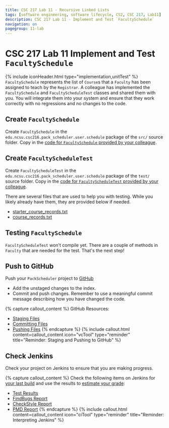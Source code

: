 ```yaml
---
title: CSC 217 Lab 11 - Recursive Linked Lists
tags: [software engineering, software lifecycle, CS2, CSC 217, Lab11]
description: CSC 217 Lab 11 - Implement and Test `FacultySchedule`
navigation: on
pagegroup: 11-lab
---
```


# CSC 217 Lab 11 Implement and Test `FacultySchedule`
{% include iconHeader.html type="implementation,unitTest" %}
`FacultySchedule` represents the  list of `Course`s that a `Faculty` has been assigned to teach by the `Registrar`.  A colleague has implemented the `FacultySchedule` and `FacultyScheduleTest` classes and shared them with you.  You will integrate them into your system and ensure that they work correctly with no regressions and no changes to the code.


## Create `FacultySchedule`
Create `FacultySchedule` in the `edu.ncsu.csc216.pack_scheduler.user.schedule` package of the `src/` source folder.  Copy in the [code for `FacultySchedule` provided by your colleague](files/FacultySchedule.java).


## Create `FacultyScheduleTest`
Create `FacultyScheduleTest` in the `edu.ncsu.csc216.pack_scheduler.user.schedule` package of the `test/` source folder.  Copy in the [code for `FacultyScheduleTest` provided by your colleague](files/FacultyScheduleTest.java).

There are several files that are used to help you with testing.  While you likely already have them, they are provided below if needed.

  * [starter_course_records.txt](files/starter_course_records.txt)
  * [course_records.txt](files/course_records.txt)
  

## Testing `FacultySchedule`
`FacultyScheduleTest` won't compile yet.  There are a couple of methods in `Faculty` that are needed for the test.  That's the next step!


## Push to GitHub
Push your `PackScheduler` project to [GitHub](https://github.ncsu.edu)

  * Add the unstaged changes to the index.
  * Commit and push changes.  Remember to use a meaningful commit message describing how you have changed the code.  


{% capture callout_content %}
GitHub Resources:

  * [Staging Files](https://pages.github.ncsu.edu/engr-csc-software-development/practices-tools/git/git-staging)
  * [Committing Files](https://pages.github.ncsu.edu/engr-csc-software-development/practices-tools/git/git-commit)
  * [Pushing Files](https://pages.github.ncsu.edu/engr-csc-software-development/practices-tools/git/git-push)
{% endcapture %}
{% include callout.html content=callout_content icon="vcTool" type="reminder" title="Reminder: Staging and Pushing to GitHub" %}


## Check Jenkins
Check your project on Jenkins to ensure that you are making progress.


{% capture callout_content %}
Check the following items on Jenkins for [your last build](https://pages.github.ncsu.edu/engr-csc-software-development/practices-tools/jenkins/#build-summary-page) and use the results to [estimate your grade](https://pages.github.ncsu.edu/engr-csc-software-development/practices-tools/jenkins/#grade-estimation-example):

  * [Test Results](https://pages.github.ncsu.edu/engr-csc-software-development/practices-tools/jenkins/#test-results)
  * [FindBugs Report](https://pages.github.ncsu.edu/engr-csc-software-development/practices-tools/jenkins/#findbugs-report)
  * [CheckStyle Report](https://pages.github.ncsu.edu/engr-csc-software-development/practices-tools/jenkins/#checkstyle-report)
  * [PMD Report](https://pages.github.ncsu.edu/engr-csc-software-development/practices-tools/jenkins/#pmd-report)
{% endcapture %}
{% include callout.html content=callout_content icon="ciTool" type="reminder" title="Reminder: Interpreting Jenkins" %}